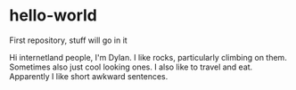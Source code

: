 # hello-world
First repository, stuff will go in it

Hi internetland people,
I'm Dylan. I like rocks, particularly climbing on them. Sometimes also just cool looking ones. I also like to travel and eat. Apparently I like short awkward sentences.
